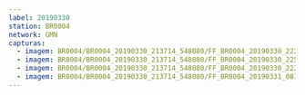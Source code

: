```yaml
---
label: 20190330
station: BR0004
network: GMN
capturas:
  - imagem: BR0004/BR0004_20190330_213714_548080/FF_BR0004_20190330_222519_994_0055296.fits_maxpixel.jpg
  - imagem: BR0004/BR0004_20190330_213714_548080/FF_BR0004_20190330_225710_003_0093440.fits_maxpixel.jpg
  - imagem: BR0004/BR0004_20190330_213714_548080/FF_BR0004_20190330_222507_183_0055040.fits_maxpixel.jpg
  - imagem: BR0004/BR0004_20190330_213714_548080/FF_BR0004_20190331_081100_107_0756480.fits_maxpixel.jpg
---
```

